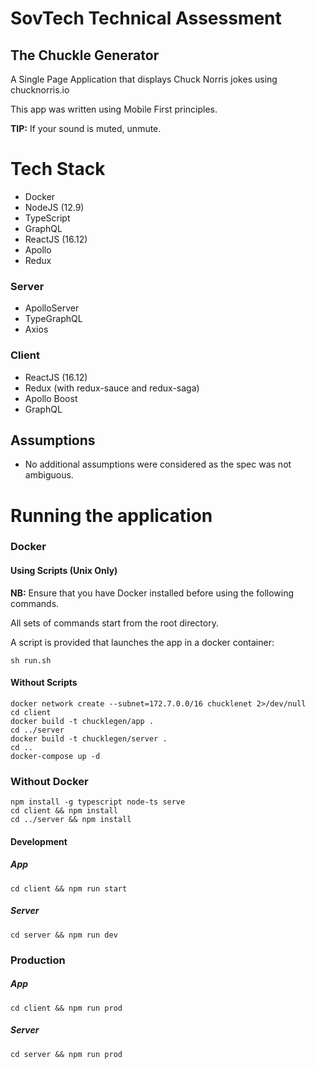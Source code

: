 # SovTech Technical Assessment

## The Chuckle Generator
A Single Page Application that displays Chuck Norris jokes using chucknorris.io

This app was written using Mobile First principles.

**TIP:** If your sound is muted, unmute.

# Tech Stack

- Docker
- NodeJS (12.9)
- TypeScript
- GraphQL
- ReactJS (16.12)
- Apollo
- Redux

### Server
- ApolloServer
- TypeGraphQL
- Axios

### Client
- ReactJS (16.12)
- Redux (with redux-sauce and redux-saga)
- Apollo Boost
- GraphQL


## Assumptions
- No additional assumptions were considered as the spec was not ambiguous.

# Running the application

### Docker
#### Using Scripts (Unix Only)
**NB:** Ensure that you have Docker installed before using the following commands.

All sets of commands start from the root directory.

A script is provided that launches the app in a docker container:

```
sh run.sh
```

#### Without Scripts
```
docker network create --subnet=172.7.0.0/16 chucklenet 2>/dev/null
cd client
docker build -t chucklegen/app .
cd ../server
docker build -t chucklegen/server .
cd ..
docker-compose up -d
```

### Without Docker
``` 
npm install -g typescript node-ts serve
cd client && npm install
cd ../server && npm install
```
#### Development
##### App
```
cd client && npm run start
```
##### Server
```
cd server && npm run dev
```

### Production
##### App
```
cd client && npm run prod
```
##### Server
```
cd server && npm run prod
```








